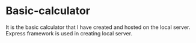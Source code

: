 # Basic-calculator

It is the basic calculator that I have created and hosted on the local server.
Express framework is used in creating local server.

